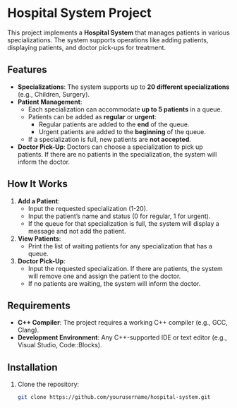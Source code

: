 # Hospital System Project

This project implements a **Hospital System** that manages patients in various specializations. The system supports operations like adding patients, displaying patients, and doctor pick-ups for treatment.

## Features
- **Specializations**: The system supports up to **20 different specializations** (e.g., Children, Surgery).
- **Patient Management**:
  - Each specialization can accommodate **up to 5 patients** in a queue.
  - Patients can be added as **regular** or **urgent**:
    - Regular patients are added to the **end** of the queue.
    - Urgent patients are added to the **beginning** of the queue.
  - If a specialization is full, new patients are **not accepted**.
- **Doctor Pick-Up**: Doctors can choose a specialization to pick up patients. If there are no patients in the specialization, the system will inform the doctor.

## How It Works
1. **Add a Patient**:
   - Input the requested specialization (1-20).
   - Input the patient’s name and status (0 for regular, 1 for urgent).
   - If the queue for that specialization is full, the system will display a message and not add the patient.
2. **View Patients**:
   - Print the list of waiting patients for any specialization that has a queue.
3. **Doctor Pick-Up**:
   - Input the requested specialization. If there are patients, the system will remove one and assign the patient to the doctor.
   - If no patients are waiting, the system will inform the doctor.

## Requirements
- **C++ Compiler**: The project requires a working C++ compiler (e.g., GCC, Clang).
- **Development Environment**: Any C++-supported IDE or text editor (e.g., Visual Studio, Code::Blocks).

## Installation
1. Clone the repository:
   ```bash
   git clone https://github.com/yourusername/hospital-system.git
